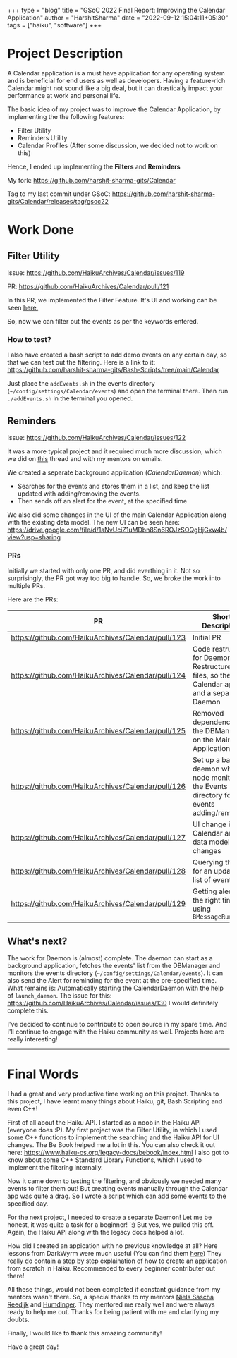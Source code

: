 +++
type = "blog"
title = "GSoC 2022 Final Report: Improving the Calendar Application"
author = "HarshitSharma"
date = "2022-09-12 15:04:11+05:30"
tags = ["haiku", "software"]
+++

# Project Description

A Calendar application is a must have application for any operating system and is beneficial for end users as well as developers. Having a feature-rich Calendar might not sound like a big deal, but it can drastically impact your performance at work and personal life.  

The basic idea of my project was to improve the Calendar Application, by implementing the the following features:

* Filter Utility
* Reminders Utility
* Calendar Profiles (After some discussion, we decided not to work on this)

Hence, I ended up implementing the **Filters** and **Reminders**

My fork: https://github.com/harshit-sharma-gits/Calendar

Tag to my last commit under GSoC: https://github.com/harshit-sharma-gits/Calendar/releases/tag/gsoc22

# Work Done

## Filter Utility

Issue: https://github.com/HaikuArchives/Calendar/issues/119

PR: https://github.com/HaikuArchives/Calendar/pull/121

In this PR, we implemented the Filter Feature. It's UI and working can be seen [here.](https://drive.google.com/file/d/1DIrfn43473RxbImjlKKm0K4hkmvPBYTp/view?usp=sharing)

So, now we can filter out the events as per the keywords entered.

### How to test?

I also have created a bash script to add demo events on any certain day, so that we can test out the filtering. Here is a link to it: https://github.com/harshit-sharma-gits/Bash-Scripts/tree/main/Calendar

Just place the `addEvents.sh` in the events directory (`~/config/settings/Calendar/events`) and open the terminal there. Then run `./addEvents.sh` in the terminal you opened.

## Reminders

Issue: https://github.com/HaikuArchives/Calendar/issues/122

It was a more typical project and it required much more discussion, which we did on [this](https://discuss.haiku-os.org/t/gsoc-22-project-improving-the-calendar-application/12139/40) thread and with my mentors on emails.

We created a separate background application (*CalendarDaemon*) which:
* Searches for the events and stores them in a list, and keep the list updated with adding/removing the events.
* Then sends off an alert for the event, at the specified time

We also did some changes in the UI of the main Calendar Application along with the existing data model. The new UI can be seen here: https://drive.google.com/file/d/1aNvUciZ1uMDbn8Sn6ROJzSOQgHjGxw4b/view?usp=sharing

### PRs

Initially we started with only one PR, and did everthing in it. Not so surprisingly, the PR got way too big to handle. So, we broke the work into multiple PRs.

Here are the PRs:

| PR | Short Description |
| --- | --- |
| https://github.com/HaikuArchives/Calendar/pull/123 | Initial PR |
| https://github.com/HaikuArchives/Calendar/pull/124 | Code restructure for Daemon. Restructured the files, so there is a Calendar app and a separate Daemon |
| https://github.com/HaikuArchives/Calendar/pull/125 | Removed dependence of the DBManager on the Main Application |
| https://github.com/HaikuArchives/Calendar/pull/126 | Set up a basic daemon which node monitors the Events directory for events adding/removing. |
| https://github.com/HaikuArchives/Calendar/pull/127 | UI change in Calendar and data model changes |
| https://github.com/HaikuArchives/Calendar/pull/128 | Querying the DB for an updated list of events |
| https://github.com/HaikuArchives/Calendar/pull/129 | Getting alerts at the right time using `BMessageRunner` |

## What's next?

The work for Daemon is (almost) complete.
The daemon can start as a background application, fetches the events' list from the DBManager and monitors the events directory (`~/config/settings/Calendar/events`). It can also send the Alert for reminding for the event at the pre-specified time. 
What remains is: Automatically starting the CalendarDaemon with the help of `launch_daemon`.
The issue for this: https://github.com/HaikuArchives/Calendar/issues/130
I would definitely complete this.

I've decided to continue to contribute to open source in my spare time. And I'll continue to engage with the Haiku community as well. Projects here are really interesting!

---

# Final Words

I had a great and very productive time working on this project. Thanks to this project, I have learnt many things about Haiku, git, Bash Scripting and even C++!

First of all about the Haiku API. I started as a noob in the Haiku API (everyone does :P). My first project was the Filter Utility, in which I used some C++ functions to implement the searching and the Haiku API for UI changes. The Be Book helped me a lot in this. You can also check it out here: https://www.haiku-os.org/legacy-docs/bebook/index.html
I also got to know about some C++ Standard Library Functions, which I used to implement the filtering internally.

Now it came down to testing the filtering, and obviously we needed many events to filter them out! But creating events manually through the Calendar app was quite a drag. So I wrote a script which can add some events to the specified day.

For the next project, I needed to create a separate Daemon! Let me be honest, it was quite a task for a beginner! `:)
But yes, we pulled this off. Again, the Haiku API along with the legacy docs helped a lot.

How did I created an appication with no previous knowledge at all?
Here lessons from DarkWyrm were much useful (You can find them [here](https://www.haiku-os.org/legacy-docs/bebook/index.html))
They really do contain a step by step explaination of how to create an application from scratch in Haiku. Recommended to every beginner contributer out there!

All these things, would not been completed if constant guidance from my mentors wasn't there. So, a special thanks to my mentors [Niels Sascha Reedijk](https://discuss.haiku-os.org/u/nielx) and [Humdinger](https://discuss.haiku-os.org/u/humdinger). They mentored me really well and were always ready to help me out. Thanks for being patient with me and clarifying my doubts.

Finally, I would like to thank this amazing community!

Have a great day!
